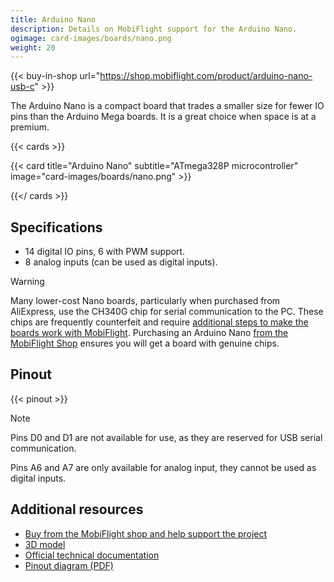 ```yaml
---
title: Arduino Nano
description: Details on MobiFlight support for the Arduino Nano.
ogimage: card-images/boards/nano.png
weight: 20
---
```


{{< buy-in-shop url="https://shop.mobiflight.com/product/arduino-nano-usb-c" >}}

The Arduino Nano is a compact board that trades a smaller size for fewer IO pins than the Arduino Mega boards. It is a great choice when space is at a premium.

{{< cards >}}

{{< card title="Arduino Nano" subtitle="ATmega328P microcontroller" image="card-images/boards/nano.png" >}}

{{</ cards >}}

## Specifications

- 14 digital IO pins, 6 with PWM support.
- 8 analog inputs (can be used as digital inputs).

> [!WARNING]
> Many lower-cost Nano boards, particularly when purchased from AliExpress, use the CH340G chip for
> serial communication to the PC. These chips are frequently counterfeit and require
> [additional steps to make the boards work with MobiFlight](https://www.badcasserole.com/arduino-nano-with-ch340-chips-connection-issues/). Purchasing an Arduino Nano
> [from the MobiFlight Shop](https://shop.mobiflight.com/product/arduino-nano-usb-c) ensures
> you will get a board with genuine chips.

## Pinout

{{< pinout >}}

> [!NOTE]
> Pins D0 and D1 are not available for use, as they are reserved for USB serial communication.
>
> Pins A6 and A7 are only available for analog input, they cannot be used as digital inputs.

## Additional resources

- [Buy from the MobiFlight shop and help support the project](https://shop.mobiflight.com/product/arduino-nano-usb-c)
- [3D model](https://grabcad.com/library/arduino-nano-ch430g-1)
- [Official technical documentation](https://docs.arduino.cc/hardware/nano/)
- [Pinout diagram (PDF)](pinout.pdf)
